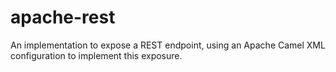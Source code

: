 # apache-rest

An implementation to expose a REST endpoint, using an Apache Camel XML configuration to implement this exposure.
